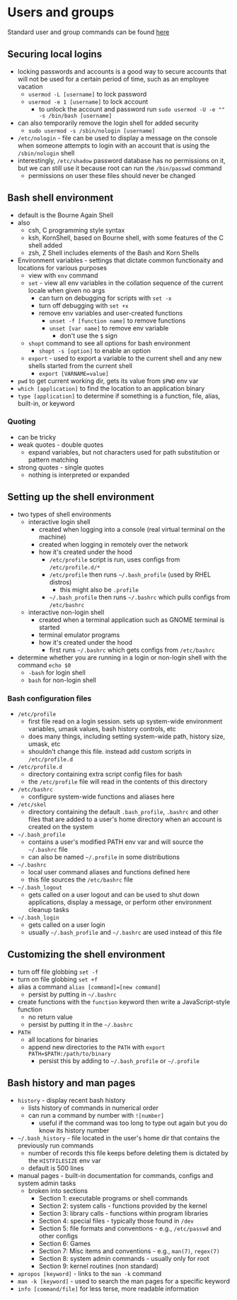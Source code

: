 # Users and groups
Standard user and group commands can be found [here](https://github.com/michaelacook/linux-essentials-cheat-sheet/blob/master/cheatsheets/users-groups.md)

## Securing local logins
- locking passwords and accounts is a good way to secure accounts that will not be used for a certain period of time, such as an employee vacation
  - `usermod -L [username]` to lock password 
  - `usermod -e 1 [username]` to lock account
    - to unlock the account and password run `sudo usermod -U -e "" -s /bin/bash [username]`
- can also temporarily remove the login shell for added security
  - `sudo usermod -s /sbin/nologin [username]`
- `/etc/nologin` - file can be used to display a message on the console when someone attempts to login with an account that is using the `/sbin/nologin` shell
- interestingly, `/etc/shadow` password database has no permissions on it, but we can still use it because root can run the `/bin/passwd` command
  - permissions on user these files should never be changed

## Bash shell environment
- default is the Bourne Again Shell
- also 
  - csh, C programming style syntax
  - ksh, KornShell, based on Bourne shell, with some features of the C shell added
  - zsh, Z Shell includes elements of the Bash and Korn Shells
- Environment variables - settings that dictate common functionaity and locations for various purposes
  - view with `env` command
  - `set` - view all env variables in the collation sequence of the current locale when given no args
    - can turn on debugging for scripts with `set -x`
    - turn off debugging with `set +x`
    - remove env variables and user-created functions
      - `unset -f [function name]` to remove functions
      - `unset [var name]` to remove env variable
        - don't use the `$` sign
  - `shopt` command to see all options for bash environment
    - `shopt -s [option]` to enable an option
  - `export` - used to export a variable to the current shell and any new shells started from the current shell
    - `export [VARNAME=value]`
- `pwd` to get current working dir, gets its value from `$PWD` env var
- `which [application]` to find the location to an application binary
- `type [application]` to determine if something is a function, file, alias, built-in, or keyword

### Quoting
- can be tricky
- weak quotes - double quotes
  - expand variables, but not characters used for path substitution or pattern matching
- strong quotes - single quotes
  - nothing is interpreted or expanded

## Setting up the shell environment
- two types of shell environments
  - interactive login shell
    - created when logging into a console (real virtual terminal on the machine)
    - created when logging in remotely over the network
    - how it's created under the hood
      - `/etc/profile` script is run, uses configs from `/etc/profile.d/*`
      - `/etc/profile` then runs `~/.bash_profile` (used by RHEL distros)
        - this might also be `.profile`
      - `~/.bash_profile` then runs `~/.bashrc` which pulls configs from `/etc/bashrc`
  - interactive non-login shell
    - created when a terminal application such as GNOME terminal is started
    - terminal emulator programs
    - how it's created under the hood
      - first runs `~/.bashrc` which gets configs from `/etc/bashrc`
- determine whether you are running in a login or non-login shell with the command `echo $0`
  - `-bash` for login shell
  - `bash` for non-login shell

### Bash configuration files 
- `/etc/profile`
  - first file read on a login session. sets up system-wide environment variables, umask values, bash history controls, etc
  - does many things, including setting system-wide path, history size, umask, etc
  - shouldn't change this file. instead add custom scripts in `/etc/profile.d`
- `/etc/profile.d`
  - directory containing extra script config files for bash
  - the `/etc/profile` file will read in the contents of this directory
- `/etc/bashrc`
  - configure system-wide functions and aliases here
- `/etc/skel`
  - directory containing the default `.bash_profile`, `.bashrc` and other files that are added to a user's home directory when an account is created on the system
- `~/.bash_profile`
  - contains a user's modified PATH env var and will source the `~/.bashrc` file
  - can also be named `~/.profile` in some distributions
- `~/.bashrc`
  - local user command aliases and functions defined here
  - this file sources the `/etc/bashrc` file
- `~/.bash_logout`
  - gets called on a user logout and can be used to shut down applications, display a message, or perform other environment cleanup tasks
- `~/.bash_login`
  - gets called on a user login
  - usually `~/.bash_profile` and `~/.bashrc` are used instead of this file

## Customizing the shell environment
- turn off file globbing `set -f`
- turn on file globbing `set +f`
- alias a command `alias [command]=[new command]`
  - persist by putting in `~/.bashrc`
- create functions with the `function` keyword then write a JavaScript-style function
  - no return value
  - persist by putting it in the `~/.bashrc`
- `PATH`
  - all locations for binaries
  - append new directories to the `PATH` with `export PATH=$PATH:/path/to/binary`
    - persist this by adding to `~/.bash_profile` or `~/.profile`

## Bash history and man pages
- `history` - display recent bash history
  - lists history of commands in numerical order
  - can run a command by number with `![number]`
    - useful if the command was too long to type out again but you do know its history number
- `~/.bash_history` - file located in the user's home dir that contains the previously run commands
  - number of records this file keeps before deleting them is dictated by the `HISTFILESIZE` env var
  - default is 500 lines
- manual pages - built-in documentation for commands, configs and system admin tasks
  - broken into sections
    - Section 1: executable programs or shell commands 
    - Section 2: system calls - functions provided by the kernel
    - Section 3: library calls - functions within program libraries
    - Section 4: special files - typically those found in `/dev`
    - Section 5: file formats and conventions - e.g., `/etc/passwd` and other configs
    - Section 6: Games
    - Section 7: Misc items and conventions - e.g., `man(7)`, `regex(7)`
    - Section 8: system admin commands - usually only for root
    - Section 9: kernel routines (non standard)
- `apropos [keyword]` - links to the `man -k` command 
- `man -k [keyword]` - used to search the man pages for a specific keyword
- `info [command/file]` for less terse, more readable information
